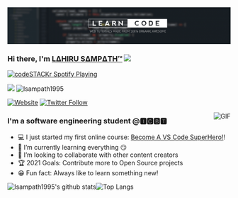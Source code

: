 <img align="center" src="https://github.com/lsampath1995/lsampath1995/blob/main/coding.png">

### Hi there, I'm [LΔHIRU SΔMPΔTH™][website] <img src="https://media.giphy.com/media/hvRJCLFzcasrR4ia7z/giphy.gif" width="25px">

[<img src="https://now-playing-codestackr.vercel.app/api/spotify-playing" alt="codeSTACKr Spotify Playing" width="350" />](https://open.spotify.com/user/swyqyimdc12jajde4vpwd2x1b)

![](https://visitor-badge.glitch.me/badge?page_id=lsampath1995.lsampath1995)   <img src="https://komarev.com/ghpvc/?username=lsampath1995" alt="lsampath1995" /> </p>
[![Website](https://img.shields.io/website?label=CODING-WAR&style=for-the-badge&url=https%3A%2F%2FCODING-WAR)](https://github.com/CODING-WAR)
[![Twitter Follow](https://img.shields.io/twitter/follow/lsampath1_?color=1DA1F2&logo=twitter&style=for-the-badge)](https://twitter.com/intent/follow?original_referer=https%3A%2F%2Fgithub.com%2FcodeSTACKr&screen_name=lsampath1_)


<img align="right" alt="GIF" src="https://media.giphy.com/media/26tOY3KjQUL9YhRT2/giphy.gif" />

### I'm a software engineering student @🅸🅲🅱🆃

- 💻 I just started my first online course: [Become A VS Code SuperHero!][course]!
- 📝 I’m currently learning everything 😏
- 👤 I’m looking to collaborate with other content creators
- 🏆 2021 Goals: Contribute more to Open Source projects
- 😁 Fun fact: Always like to learn something new!

![lsampath1995's github stats](https://github-readme-stats.vercel.app/api?username=lsampath1995&show_icons=true&hide_border=true)![Top Langs](https://github-readme-stats.vercel.app/api/top-langs/?username=lsampath1995&layout=compact)

[website]: https://github.com/lsampath1995
[course]: http://vsCodeHero.com
